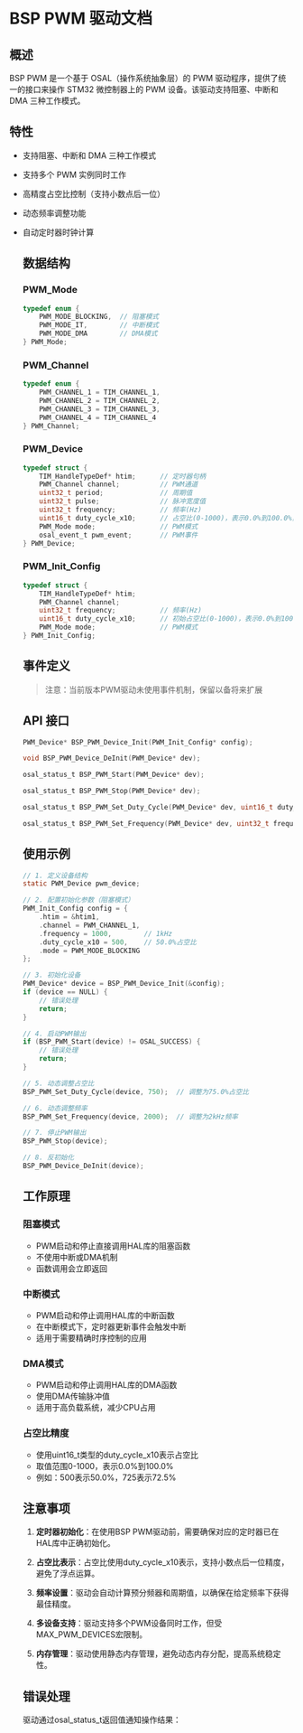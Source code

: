 # BSP PWM 驱动文档

## 概述

BSP PWM 是一个基于 OSAL（操作系统抽象层）的 PWM 驱动程序，提供了统一的接口来操作 STM32 微控制器上的 PWM 设备。该驱动支持阻塞、中断和 DMA 三种工作模式。

## 特性

- 支持阻塞、中断和 DMA 三种工作模式
- 支持多个 PWM 实例同时工作
- 高精度占空比控制（支持小数点后一位）
- 动态频率调整功能
- 自动定时器时钟计算
  
  ## 数据结构
  
  ### PWM_Mode
  
  ```c
  typedef enum {
      PWM_MODE_BLOCKING,  // 阻塞模式
      PWM_MODE_IT,        // 中断模式
      PWM_MODE_DMA        // DMA模式
  } PWM_Mode;
  ```
  
  ### PWM_Channel
  
  ```c
  typedef enum {
      PWM_CHANNEL_1 = TIM_CHANNEL_1,
      PWM_CHANNEL_2 = TIM_CHANNEL_2,
      PWM_CHANNEL_3 = TIM_CHANNEL_3,
      PWM_CHANNEL_4 = TIM_CHANNEL_4
  } PWM_Channel;
  ```
  
  ### PWM_Device
  
  ```c
  typedef struct {
      TIM_HandleTypeDef* htim;      // 定时器句柄
      PWM_Channel channel;          // PWM通道
      uint32_t period;              // 周期值
      uint32_t pulse;               // 脉冲宽度值
      uint32_t frequency;           // 频率(Hz)
      uint16_t duty_cycle_x10;      // 占空比(0-1000)，表示0.0%到100.0%，支持小数点后一位
      PWM_Mode mode;                // PWM模式
      osal_event_t pwm_event;       // PWM事件
  } PWM_Device;
  ```
  
  ### PWM_Init_Config
  
  ```c
  typedef struct {
      TIM_HandleTypeDef* htim;
      PWM_Channel channel;
      uint32_t frequency;           // 频率(Hz)
      uint16_t duty_cycle_x10;      // 初始占空比(0-1000)，表示0.0%到100.0%
      PWM_Mode mode;                // PWM模式
  } PWM_Init_Config;
  ```
  
  ## 事件定义
  
  > 注意：当前版本PWM驱动未使用事件机制，保留以备将来扩展
  
  ## API 接口
  
  ```c
  PWM_Device* BSP_PWM_Device_Init(PWM_Init_Config* config);
  ```
  
  ```c
  void BSP_PWM_Device_DeInit(PWM_Device* dev);
  ```
  
  ```c
  osal_status_t BSP_PWM_Start(PWM_Device* dev);
  ```
  
  ```c
  osal_status_t BSP_PWM_Stop(PWM_Device* dev);
  ```
  
  ```c
  osal_status_t BSP_PWM_Set_Duty_Cycle(PWM_Device* dev, uint16_t duty_cycle_x10);
  ```
  
  ```c
  osal_status_t BSP_PWM_Set_Frequency(PWM_Device* dev, uint32_t frequency);
  ```
  
  ## 使用示例
  
  ```c
  // 1. 定义设备结构
  static PWM_Device pwm_device;
  
  // 2. 配置初始化参数（阻塞模式）
  PWM_Init_Config config = {
      .htim = &htim1,
      .channel = PWM_CHANNEL_1,
      .frequency = 1000,        // 1kHz
      .duty_cycle_x10 = 500,    // 50.0%占空比
      .mode = PWM_MODE_BLOCKING
  };
  
  // 3. 初始化设备
  PWM_Device* device = BSP_PWM_Device_Init(&config);
  if (device == NULL) {
      // 错误处理
      return;
  }
  
  // 4. 启动PWM输出
  if (BSP_PWM_Start(device) != OSAL_SUCCESS) {
      // 错误处理
      return;
  }
  
  // 5. 动态调整占空比
  BSP_PWM_Set_Duty_Cycle(device, 750);  // 调整为75.0%占空比
  
  // 6. 动态调整频率
  BSP_PWM_Set_Frequency(device, 2000);  // 调整为2kHz频率
  
  // 7. 停止PWM输出
  BSP_PWM_Stop(device);
  
  // 8. 反初始化
  BSP_PWM_Device_DeInit(device);
  ```
  
  ## 工作原理
  
  ### 阻塞模式
  - PWM启动和停止直接调用HAL库的阻塞函数
  - 不使用中断或DMA机制
  - 函数调用会立即返回
  
  ### 中断模式
  
  - PWM启动和停止调用HAL库的中断函数
  - 在中断模式下，定时器更新事件会触发中断
  - 适用于需要精确时序控制的应用
  
  ### DMA模式
  
  - PWM启动和停止调用HAL库的DMA函数
  - 使用DMA传输脉冲值
  - 适用于高负载系统，减少CPU占用
  
  ### 占空比精度
  
  - 使用uint16_t类型的duty_cycle_x10表示占空比
  - 取值范围0-1000，表示0.0%到100.0%
  - 例如：500表示50.0%，725表示72.5%
  
  ## 注意事项
  
  1. **定时器初始化**：在使用BSP PWM驱动前，需要确保对应的定时器已在HAL库中正确初始化。
  
  2. **占空比表示**：占空比使用duty_cycle_x10表示，支持小数点后一位精度，避免了浮点运算。
  
  3. **频率设置**：驱动会自动计算预分频器和周期值，以确保在给定频率下获得最佳精度。
  
  4. **多设备支持**：驱动支持多个PWM设备同时工作，但受MAX_PWM_DEVICES宏限制。
  
  5. **内存管理**：驱动使用静态内存管理，避免动态内存分配，提高系统稳定性。
  
  ## 错误处理
  
  驱动通过osal_status_t返回值通知操作结果：
  
  ```c
  
  ```
  
  


